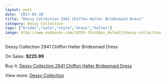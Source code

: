 ```yaml
---
layout: post
date: '2017-03-10'
title: "Dessy Collection 2941 Chiffon Halter Bridesmaid Dress"
category: Dessy Collection
tags: ["bridal","sale","style","dress","halter"]
image: http://www.eudances.com/14703-thickbox_default/dessy-collection-2941-chiffon-halter-bridesmaid-dress.jpg
---
```

Dessy Collection 2941 Chiffon Halter Bridesmaid Dress

On Sales: **$225.99**
<a href="https://www.eudances.com/en/dessy-collection/4394-dessy-collection-2941-chiffon-halter-bridesmaid-dress.html"><amp-img layout="responsive" width="600" height="600" src="//www.eudances.com/14703-thickbox_default/dessy-collection-2941-chiffon-halter-bridesmaid-dress.jpg" alt="Dessy Collection 2941 Chiffon Halter Bridesmaid Dress 0" /></a>
<a href="https://www.eudances.com/en/dessy-collection/4394-dessy-collection-2941-chiffon-halter-bridesmaid-dress.html"><amp-img layout="responsive" width="600" height="600" src="//www.eudances.com/14706-thickbox_default/dessy-collection-2941-chiffon-halter-bridesmaid-dress.jpg" alt="Dessy Collection 2941 Chiffon Halter Bridesmaid Dress 1" /></a>
<a href="https://www.eudances.com/en/dessy-collection/4394-dessy-collection-2941-chiffon-halter-bridesmaid-dress.html"><amp-img layout="responsive" width="600" height="600" src="//www.eudances.com/14705-thickbox_default/dessy-collection-2941-chiffon-halter-bridesmaid-dress.jpg" alt="Dessy Collection 2941 Chiffon Halter Bridesmaid Dress 2" /></a>
<a href="https://www.eudances.com/en/dessy-collection/4394-dessy-collection-2941-chiffon-halter-bridesmaid-dress.html"><amp-img layout="responsive" width="600" height="600" src="//www.eudances.com/14704-thickbox_default/dessy-collection-2941-chiffon-halter-bridesmaid-dress.jpg" alt="Dessy Collection 2941 Chiffon Halter Bridesmaid Dress 3" /></a>

Buy it: [Dessy Collection 2941 Chiffon Halter Bridesmaid Dress](https://www.eudances.com/en/dessy-collection/4394-dessy-collection-2941-chiffon-halter-bridesmaid-dress.html "Dessy Collection 2941 Chiffon Halter Bridesmaid Dress")

View more: [Dessy Collection](https://www.eudances.com/en/60-Dessy-Collection "Dessy Collection")